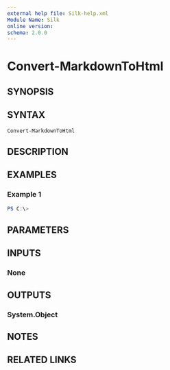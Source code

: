 ```yaml
---
external help file: Silk-help.xml
Module Name: Silk
online version:
schema: 2.0.0
---
```


# Convert-MarkdownToHtml

## SYNOPSIS


## SYNTAX

```
Convert-MarkdownToHtml
```

## DESCRIPTION


## EXAMPLES

### Example 1
```powershell
PS C:\> 
```



## PARAMETERS

## INPUTS

### None

## OUTPUTS

### System.Object
## NOTES

## RELATED LINKS

